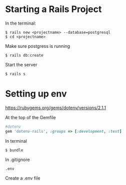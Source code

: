 # Starting a Rails Project

In the terminal:
```
$ rails new <projectname> --database=postgresql
$ cd <projectname>
```
Make sure postgress is running
```
$ rails db:create
```
Start the server
```
$ rails s
```

# Setting up env 

https://rubygems.org/gems/dotenv/versions/2.1.1

At the top of the Gemfile
```ruby
#dotenv 
gem 'dotenv-rails', :groups => [:development, :test]
```
In terminal
```
$ bundle
```

In .gitignore
```
.env
```

Create a .env file